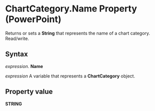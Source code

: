 
# ChartCategory.Name Property (PowerPoint)

Returns or sets a  **String** that represents the name of a chart category. Read/write.


## Syntax

 _expression_. **Name**

 _expression_ A variable that represents a **ChartCategory** object.


## Property value

 **STRING**

